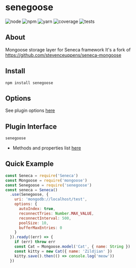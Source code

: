 # senegoose
![node](https://img.shields.io/badge/node-v8.9.0-brightgreen.svg) ![npm](https://img.shields.io/badge/npm-v5.6.1-blue.svg) ![yarn](https://img.shields.io/badge/yarn-v1.3.2-blue.svg)  ![coverage](https://img.shields.io/badge/coverage-100%25-green.svg) ![tests](https://img.shields.io/badge/tests-8%2F8-green.svg)

## About
Mongoose storage layer for Seneca framework
It's a fork of https://github.com/stevenceuppens/seneca-mongoose

## Install

```
npm install senegoose
```

## Options
  See plugin options [here](http://mongoosejs.com/docs/connections.html#options)

## Plugin Interface

```javascript
senegoose
```
 - Methods and properties list [here](http://mongoosejs.com/docs/index.html)

## Quick Example

```javascript
const Seneca = require('Seneca')
const Mongoose = require('mongoose')
const Senegoose = require('senegoose')
const seneca = Seneca()
  .use(Senegoose, {
    uri: 'mongodb://localhost/test',
    options: {
      autoIndex: true,
      reconnectTries: Number.MAX_VALUE,
      reconnectInterval: 500,
      poolSize: 10,
      bufferMaxEntries: 0
    }
  }).ready((err) => {
    if (err) throw err
    const Cat = Mongoose.model('Cat', { name: String })
    const kitty = new Cat({ name: 'Zildjian' })
    kitty.save().then(() => console.log('meow'))
  })
```